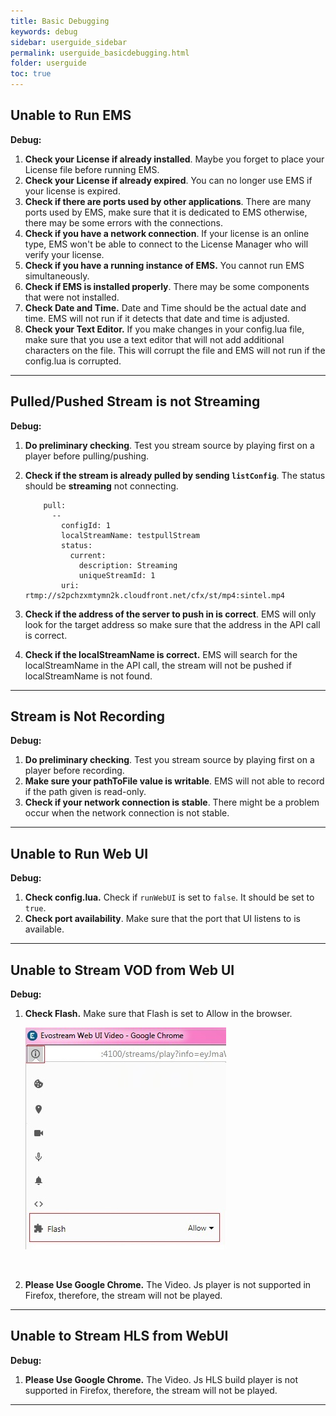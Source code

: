 ```yaml
---
title: Basic Debugging
keywords: debug
sidebar: userguide_sidebar
permalink: userguide_basicdebugging.html
folder: userguide
toc: true
---
```


## Unable to Run EMS

**Debug:**


1. **Check your License if already installed**. Maybe you forget to place your License file before running EMS. 
2. **Check your License if already expired**. You can no longer use EMS if your license is expired.
3. **Check if there are ports used by other applications**. There are many ports used by EMS, make sure that it is dedicated to EMS otherwise, there may be some errors with the connections.
4. **Check if you have a network connection**. If your license is an online type, EMS won't be able to connect to the License Manager who will verify your license.
5. **Check if you have a running instance of EMS.** You cannot run EMS simultaneously.
6. **Check if EMS is installed properly**. There may be some components that were not installed.
7. **Check Date and Time.** Date and Time should be the actual date and time. EMS will not run if it detects that date and time is adjusted.
8. **Check your Text Editor.** If you make changes in your config.lua file, make sure that you use a text editor that will not add additional characters on the file. This will corrupt the file and EMS will not run if the config.lua is corrupted.


------



## Pulled/Pushed Stream is not Streaming

**Debug:**

1. **Do preliminary checking**. Test you stream source by playing first on a player before pulling/pushing.

2. **Check if the stream is already pulled by sending `listConfig`**. The status should be **streaming** not connecting.

   ``` 
       pull:
         --
           configId: 1
           localStreamName: testpullStream
           status:
             current:
               description: Streaming
               uniqueStreamId: 1
           uri: rtmp://s2pchzxmtymn2k.cloudfront.net/cfx/st/mp4:sintel.mp4
   ```

3. **Check if the address of the server to push in is correct**. EMS will only look for the target address so make sure that the address in the API call is correct.

4. **Check if the localStreamName is correct.** EMS will search for the localStreamName in the API call, the stream will not be pushed if localStreamName is not found.


------




## Stream is Not Recording

**Debug:**

1. **Do preliminary checking**. Test you stream source by playing first on a player before recording.
2. **Make sure your pathToFile value is writable**. EMS will not able to record if the path given is read-only.
3. **Check if your network connection is stable**. There might be a problem occur when the network connection is not stable.


------



## Unable to Run Web UI

**Debug:**

1. **Check config.lua.** Check if `runWebUI` is set to `false`. It should be set to `true`.
2. **Check port availability**. Make sure that the port that UI listens to is available.


------




## Unable to Stream VOD from Web UI

**Debug:**

1. **Check Flash.** Make sure that Flash is set to Allow in the browser.

   ![](images/userguide/debug_flash.jpg)

   ​

2. **Please Use Google Chrome.**  The Video. Js player is not supported in Firefox, therefore, the stream will not be played. 


------




## Unable to Stream HLS from WebUI

**Debug:**

1. **Please Use Google Chrome.**  The Video. Js HLS build player is not supported in Firefox, therefore, the stream will not be played. 

------

